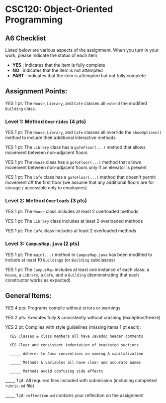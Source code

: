 # CSC120: Object-Oriented Programming
## A6 Checklist

Listed below are various aspects of the assignment.  When you turn in your work, please indicate the status of each item

- **YES** : indicates that the item is fully complete
- **NO** : indicates that the item is not attempted
- **PART** : indicates that the item is attempted but not fully complete


## Assignment Points:

YES 1 pt: The `House`, `Library`, and `Cafe` classes all `extend` the modified `Building` class.

### Level 1: Method `Overrides` (4 pts)

YES 1 pt: The `House`, `Library`, and `Cafe` classes all override the `showOptions()` method to include their additional interactive methods

YES 1 pt: The `Library` class has a `goToFloor(...)` method that allows movement between non-adjacent floors

YES 1 pt: The `House` class has a `goToFloor(...)` method that allows movement between non-adjacent floors only if an elevator is present

YES 1 pt: The `Cafe` class has a `goToFloor(...)` method that doesn't permit movement off the first floor (we assume that any additional floors are for storage / accessible only to employees)

### Level 2: Method `Overloads` (3 pts)

YES 1 pt: The `House` class includes at least 2 overloaded methods

YES 1 pt: The `Library` class includes at least 2 overloaded methods

YES 1 pt: The `Cafe` class includes at least 2 overloaded methods

### Level 3: `CampusMap.java` (2 pts)

YES 1 pt: The `main(...)` method in `CampusMap.java` has been modified to include at least 10 `Building`s (or `Building` subclasses)

YES 1 pt: The `CampusMap` includes at least one instance of each class: a `House`, a `Library`, a `Cafe`, and a `Building` (demonstrating that each constructor works as expected)



## General Items:

YES 4 pts: Programs compile without errors or warnings

YES 2 pts: Executes fully & consistently without crashing (exception/freeze)

YES 2 pt: Complies with style guidelines (missing items 1 pt each):

      YES Classes & class members all have Javadoc header comments

      YES Clear and consistent indentation of bracketed sections

      _____ Adheres to Java conventions on naming & capitalization

      _____ Methods & variables all have clear and accurate names

      _____ Methods avoid confusing side effects

_____ 1 pt: All required files included with submission (including completed `rubric.md` file)

_____ 1 pt: `reflection.md` contains your reflection on the assignment
